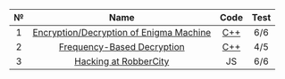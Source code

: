 
|  №  |                                                           Name                                                            |                                Code                                 | Test |
| :-: | :-----------------------------------------------------------------------------------------------------------------------: | :-----------------------------------------------------------------: | :--: |
|  1  | [Encryption/Decryption of Enigma Machine](https://www.codingame.com/training/easy/encryptiondecryption-of-enigma-machine) | [C++](https://github.com/justShard/data-security/blob/main/LR1.cpp) | 6/6  |
|  2  |            [Frequency-Based Decryption](https://www.codingame.com/training/medium/frequency-based-decryption)             | [C++](https://github.com/justShard/data-security/blob/main/LR2.cpp) | 4/5  |
|  3  |                 [Hacking at RobberCity](https://www.codingame.com/training/medium/hacking-at-robbercity)                  |                                 JS                                  | 6/6  |

